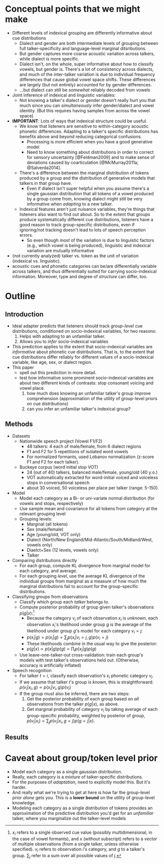 # Conceptual points that we might make

* Different levels of indexical grouping are differently informative about cue distributions
    * Dialect and gender are both intermediate levels of grouping between full talker-specificity and language-level marginal ditsributions. 
    * But gender captures more coarse acoustic variation across talkers, while dialect is more specific.
    * Dialect isn't, on the whole, super informative about how to classify vowels, but gender is. There's a lot of consistency across dialects, and much of the inter-talker variation is due to individual frequency differences that cause global vowel space shifts. These differences are largely (but not entirely) accounted for by gender differences.
    * ...but dialect can still be _somewhat_ reliably decoded from vowels
* Joint inference of indexical and linguistic variables:
    * Not knowing a talker's dialect or gender doesn't really hurt you that much since you can _simultaneously_ infer gender/dialect and vowel identity. (But this requires having samples from across the vowel space)
* __IMPORTANT__: Lots of ways that indexical structure could be useful.
    * We know that listeners are sensitive to within-category acoustic phonetic differences. Adapting to a talker's specific distributions has benefits above and beyond reducing categorical confusions.
        * Processing is more efficient when you have a good generative model
        * Need to know something about distributions in order to correct for sensory uncertainty [@Feldman2009] and to make sense of deviations caused by coarticulation [@McMurray2011a; @Salverda2014].
    * There's a difference between the marginal distribution of tokens produced by a group and the distribution of generative models that talkers in that group have. 
        * Even if dialect isn't super helpful when you assume there's a single gaussian distribution that all tokens of a vowel produced by a group come from, knowing dialect might still be very informative when _adapting_ to a new talker.
    * Indexical features aren't just nuisance variables, they're things that listeners also want to find out about. So to the extent that groups produce systematically different cue distributions, listeners have a good reason to track group-specific distributions, even if ignoring/not tracking doesn't lead to lots of speech perception errors.
        * So even though _most_ of the variation is due to linguistic factors (e.g., which vowel is being produced), linguistic and indexical variation are mutually informative
* (not currently analyzed) talker vs. token as the unit of variation (indexical vs. linguistic).
* acoustic cues and phonetic categories can be/are differentially variable across talkers, and thus differentially suited for carrying socio-indexical information. Moreover, type and degree of _structure_ can differ, too.


# Outline

## Introduction

* Ideal adapter predicts that listeners should track _group-level_ cue distributions, conditioned on socio-indexical variables, for two reasons:
    1. Helps with adapting to an unfamiliar talker.
    2. Allows you to _infer_ socio-indexical variables
* This prediction applies to the extent that socio-indexical variables are _informative_ about phonetic cue distributions. That is, to the extent that cue distributions differ reliably for different values of a socio-indexical variable, like age, sex, or dialect region.
* This paper
    * spell out this prediction in more detail.
    * test how informative some prominent socio-indexical variables are about two different kinds of contrasts: stop consonant voicing and vowel place.
        1. how much does knowing an unfamiliar talker's group improve comprehension (approximation of the utility of group-level priors on cue distributions)
        2. can you infer an unfamiliar talker's indexical group?

## Methods

* Datasets
    * Nationwide speech project (Vowel F1/F2)
        * 48 talkers: 4 each of male/female, from 6 dialect regions
        * F1 and F2 for 5 repetitions of isolated word vowels
        * For normalized formants, used Lobanov normalization (z-score F1 and F2 for each talker).
    * Buckeye corpus (word initial stop VOT)
        * 24 (out of 40) talkers, balanced male/female, young/old (40 y.o.)
        * VOT automatically extracted for word-initial voiced and voiceless stops in conversational speech
        * about 30 voiced, 50 voiceless per place per talker (range: 5-150).
* Model
    * Model each category as a Bi- or uni-variate normal distribution (for vowels and stops, respectively)
    * Use sample mean and covariance for all tokens from category at the relevant grouping level
    * Grouping levels:
        * Marginal (all tokens)
        * Sex (male/female)
        * Age (young/old, VOT only)
        * Dialect (North/New England/Mid-Atlantic/South/Midland/West, vowels only)
        * Diaelct+Sex (12 levels, vowels only)
        * Talker
* Comparing distributions directly
    * For each group, compute KL divergence from marginal model for each category, and average.
    * For each grouping _level_, use the average KL divergence of the individual groups from marginal as a measure of how much the marginal distributions fail to account for the group-specific distributions.
* Classifying groups from observations
    * Classify which group each _talker_ belongs to.
    * Compute posterior probability of group given talker's observations $p(g | x)$:[^notation]
        * Because the category $v_i$ of each observation $x_i$ is _unknown_, each observation $x_i$'s likelihood under group $g$ is the average of the likelihood under group $g$'s model for each category $v_i=j$:
        * $p(x_i | g) = p(x_i | g) = \sum_j p(x_i | v_i=j, g)p(v_i=j)$
        * These likelihoods combine in the usual way to give the posterior:
        * $p(g | x) \propto p(x | g)p(g) = \prod_i p(x_i | g) p(g)$
    * Use leave-one-talker-out cross-validation: train each group's models with test talker's observations held out. (Otherwise, accuracy is artificially inflated)
* Speech recognition
    * For talker $t=i$, classify each observation's $x_i$ phonetic category $v_i$.
    * If we assume that talker $t$'s group is _known_, this is straightforward: $p(v_i | x_i, g) \propto p(x_i | v_i, g) p(v_i)$
    * If the group must also be inferred, there are two steps:
        1. Get the posterior probability of each group based on _all_ observations from the talker $p(g | x)$, as above.
        2. Get marginal probability of category $v_i$ by taking average of each group-specific probability, weighted by posterior of group, $p(v_i | x_i) = \sum_j p(v_i | x_i, g=j) p(g=j | x)$.

[^notation]: $x_i$ refers to a single observed cue value (possibly multidimensional, in the case of vowel formants), and $x$ (without subscript) refers to a _vector_ of multiple observations (from a single talker, unless otherwise specified). $v_i$ refers to observation $i$'s category, and $g$ to a talker's group. $\sum_j$ refer to a sum over all possible values of $j$.

## Results



# Caveat about group/token level prior

* Model each category as a single gaussian distribution.
* Really, each category is a _mixture_ of talker-specific distributions.
* For the purposes of _adaptation_, need to explicitly model this. But it's harder.
* And really what we're trying to get at here is how far the group-level prior _alone_ gets you. This is a __lower bound__ on the utility of group-level knowledge.
* Modeling each category as a single distribution of tokens provides an approximation of the predictive distribution you'd get for an _unfamiliar_ talker, where you marginalize out the talker-level models 
